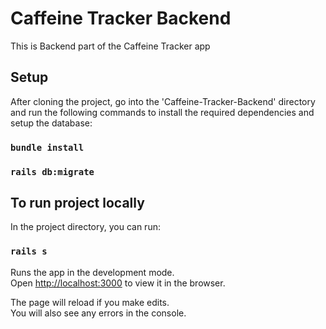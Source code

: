# Caffeine Tracker Backend

This is Backend part of the Caffeine Tracker app

## Setup

After cloning the project, go into the 'Caffeine-Tracker-Backend' directory and run the following commands to install the required dependencies and setup the database:

### `bundle install`

### `rails db:migrate`

## To run project locally

In the project directory, you can run:

### `rails s`

Runs the app in the development mode.\
Open [http://localhost:3000](http://localhost:3000) to view it in the browser.

The page will reload if you make edits.\
You will also see any errors in the console.
